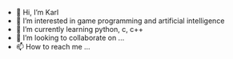 - 👋 Hi, I’m Karl
- 👀 I’m interested in game programming and artificial intelligence
- 🌱 I’m currently learning python, c, c++
- 💞️ I’m looking to collaborate on ...
- 📫 How to reach me ...

<!---
GDev-Karl/GDev-Karl is a ✨ special ✨ repository because its `README.md` (this file) appears on your GitHub profile.
You can click the Preview link to take a look at your changes.
--->
